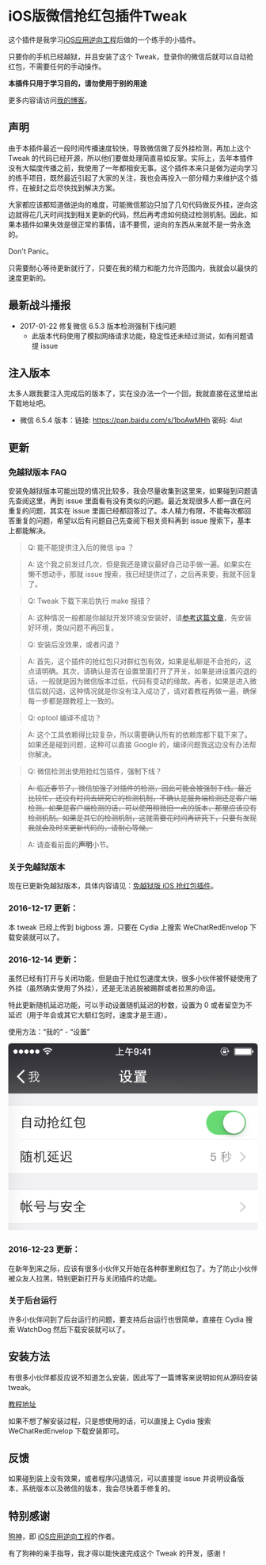# iOS版微信抢红包插件Tweak

这个插件是我学习[iOS应用逆向工程](https://www.amazon.cn/gp/product/B00VFDVY7E/ref=as_li_tf_tl?ie=UTF8&camp=536&creative=3200&creativeASIN=B00VFDVY7E&linkCode=as2&tag=buginux-23)后做的一个练手的小插件。

只要你的手机已经越狱，并且安装了这个 Tweak，登录你的微信后就可以自动抢红包，不需要任何的手动操作。

**本插件只用于学习目的，请勿使用于别的用途**

更多内容请访问[我的博客](http://www.swiftyper.com)。

## 声明

由于本插件最近一段时间传播速度较快，导致微信做了反外挂检测，再加上这个 Tweak 的代码已经开源，所以他们要做处理简直易如反掌。实际上，去年本插件没有大幅度传播之前，我使用了一年都相安无事。这个插件本来只是做为逆向学习的练手项目，既然最近引起了大家的关注，我也会再投入一部分精力来维护这个插件，在被封之后尽快找到解决方案。

大家都应该都知道做逆向的难度，可能微信那边只加了几句代码做反外挂，逆向这边就得花几天时间找到相关更新的代码，然后再考虑如何绕过检测机制。因此，如果本插件如果失效是很正常的事情，请不要慌，逆向的东西从来就不是一劳永逸的。

Don't Panic。

只需要耐心等待更新就行了，只要在我的精力和能力允许范围内，我就会以最快的速度更新的。

## 最新战斗播报

* 2017-01-22 修复微信 6.5.3 版本检测强制下线问题
  * 此版本代码使用了模拟网络请求功能，稳定性还未经过测试，如有问题请提 issue
  
## 注入版本

太多人跟我要注入完成后的版本了，实在没办法一个一个回，我就直接在这里给出下载地址吧。

* 微信 6.5.4 版本：链接: https://pan.baidu.com/s/1boAwMHh 密码: 4iut
 
## 更新

### 免越狱版本 FAQ

安装免越狱版本可能出现的情况比较多，我会尽量收集到这里来，如果碰到问题请先查阅这里，再到 issue 里面看有没有类似的问题。最近发现很多人都一直在问重复的问题，其实在 issue 里面已经都回答过了。本人精力有限，不能每次都回答重复的问题，希望以后有问题自己先查阅下相关资料再到 issue 搜索下，基本上都能解决。

> Q: 能不能提供注入后的微信 ipa ？

> A: 这个我之前发过几次，但是我还是建议最好自己动手做一遍。如果实在懒不想动手，那就 issue 搜索，我已经提供过了，之后再来要，我就不回复了。

> Q: Tweak 下载下来后执行 make 报错？

> A: 这种情况一般都是你越狱开发环境没安装好，请[参考这篇文章](http://www.swiftyper.com/2016/01/25/ios-tweak-install-guide/)，先安装好环境，类似问题不再回复。

> Q: 安装后没效果，或者闪退？

> A: 首先，这个插件的抢红包只对群红包有效，如果是私聊是不会抢的，这点请明确。其次，请确认是否在设置里面打开了开关，如果是进设置闪退的话，一般就是因为微信版本过低，代码有变动的缘故。再者，如果是进入微信后就闪退，这种情况就是你没有注入成功了，请对着教程再做一遍，确保每一步都是跟教程上一致的。

> Q: optool 编译不成功？

> A: 这个工具依赖得比较复杂，所以需要确认所有的依赖库都下载下来了。如果还是碰到问题，这种可以直接 Google 的，编译问题我这边没有办法帮你解决。

> Q: 微信检测出使用抢红包插件，强制下线？

> ~~A: 临近春节了，微信加强了对插件的检测，因此可能会被强制下线。最近比较忙，还没有时间去研究它的检测机制，不确认是服务端检测还是客户端检测。如果是客户端检测的话，可以使用稍微旧一点的版本，那里应该没有检测机制。如果是其它的检测机制，这就需要花时间再研究下，只要有发现我就会及时来更新代码的，请耐心等候。~~

> A: 请查看前面的**声明**小节。

### 关于免越狱版本

现在已更新免越狱版本，具体内容请见：[免越狱版 iOS 抢红包插件](http://www.swiftyper.com/2016/12/26/wechat-redenvelop-tweak-for-non-jailbroken-iphone)。

### 2016-12-17 更新：

本 tweak 已经上传到 bigboss 源，只要在 Cydia 上搜索 WeChatRedEnvelop 下载安装就可以了。

### 2016-12-14 更新：

虽然已经有打开与关闭功能，但是由于抢红包速度太快，很多小伙伴被怀疑使用了外挂（虽然确实使用了外挂），还是无法逃脱被踢群或者拉黑的命运。

特此更新随机延迟功能，可以手动设置随机延迟的秒数，设置为 0 或者留空为不延迟（用于年会或其它大额红包时，速度才是王道）。

使用方法：“我的” - “设置”

![RedEnvelopDelay](./ScreenShots/RedEnvelopDelayNew.png)

### 2016-12-23 更新：

在新年到来之际，应该有很多小伙伴又开始在各种群里刷红包了。为了防止小伙伴被众友人拉黑，特别更新打开与关闭插件的功能。

### 关于后台运行

许多小伙伴问到了后台运行的问题，要支持后台运行也很简单，直接在 Cydia 搜索 WatchDog 然后下载安装就可以了。


## 安装方法

有很多小伙伴都反应说不知道怎么安装，因此写了一篇博客来说明如何从源码安装 tweak。

[教程地址](http://www.swiftyper.com/2016/01/25/ios-tweak-install-guide/)

如果不想了解安装过程，只是想使用的话，可以直接上 Cydia 搜索 WeChatRedEnvelop 下载安装即可。

## 反馈

如果碰到装上没有效果，或者程序闪退情况，可以直接提 issue 并说明设备版本，系统版本以及微信的版本，我会尽快着手修复的。

## 特别感谢

[狗神](https://github.com/iosre)，即 [iOS应用逆向工程](https://www.amazon.cn/gp/product/B00VFDVY7E/ref=as_li_tf_tl?ie=UTF8&camp=536&creative=3200&creativeASIN=B00VFDVY7E&linkCode=as2&tag=buginux-23)的作者。

有了狗神的亲手指导，我才得以能快速完成这个 Tweak 的开发，感谢！


